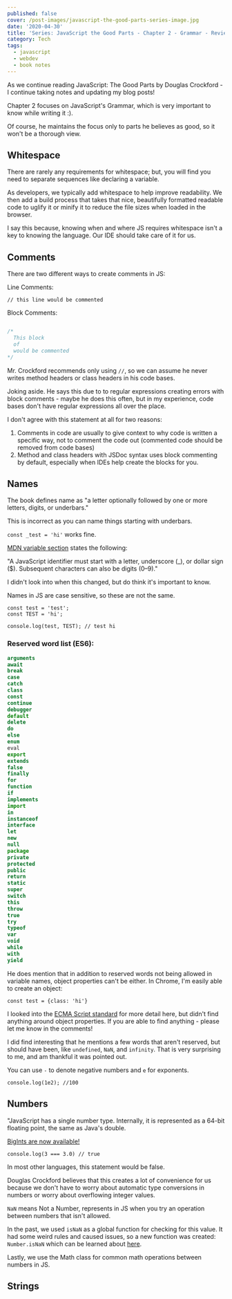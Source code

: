 ```yaml
---
published: false
cover: /post-images/javascript-the-good-parts-series-image.jpg
date: '2020-04-30'
title: 'Series: JavaScript the Good Parts - Chapter 2 - Grammar - Review'
category: Tech
tags:
  - javascript
  - webdev
  - book notes
---
```

As we continue reading JavaScript: The Good Parts by Douglas Crockford - I continue taking notes and updating my blog posts!

Chapter 2 focuses on JavaScript's Grammar, which is very important to know while writing it :). 

Of course, he maintains the focus only to parts he believes as good, so it won't be a thorough view.

## Whitespace
There are rarely any requirements for whitespace; but, you will find you need to separate sequences like declaring a variable. 

As developers, we typically add whitespace to help improve readability. We then add a build process that takes that nice, beautifully formatted readable code to uglify it or minify it to reduce the file sizes when loaded in the browser.

I say this because, knowing when and where JS requires whitespace isn't a key to knowing the language. Our IDE should take care of it for us.

## Comments

There are two different ways to create comments in JS:

Line Comments:

`// this line would be commented`

Block Comments:
```javascript

/*
  This block 
  of
  would be commented
*/
```

Mr. Crockford recommends only using `//`, so we can assume he never writes method headers or class headers in his code bases. 

Joking aside. He says this due to to regular expressions creating errors with block comments - maybe he does this often, but in my experience, code bases don't have regular expressions all over the place.

I don't agree with this statement at all for two reasons:
1. Comments in code are usually to give context to why code is written a specific way, not to comment the code out (commented code should be removed from code bases)
2. Method and class headers with JSDoc syntax uses block commenting by default, especially when IDEs help create the blocks for you. 

## Names

The book defines name as "a letter optionally followed by one or more letters, digits, or underbars."

This is incorrect as you can name things starting with underbars.

`const _test = 'hi'` works fine.

[MDN variable section](https://developer.mozilla.org/en-US/docs/Web/JavaScript/Guide/Grammar_and_types#Declarations) states the following:

"A JavaScript identifier must start with a letter, underscore (_), or dollar sign ($). Subsequent characters can also be digits (0–9)."

I didn't look into when this changed, but do think it's important to know.

Names in JS are case sensitive, so these are not the same.

```
const test = 'test';
const TEST = 'hi';

console.log(test, TEST); // test hi
```

### Reserved word list (ES6):

```javascript
arguments
await
break
case
catch
class
const
continue
debugger
default
delete
do
else
enum
eval
export
extends
false
finally
for
function
if
implements
import
in
instanceof
interface
let
new
null
package
private
protected
public
return
static
super
switch
this
throw
true
try
typeof
var
void
while
with
yield
```

He does mention that in addition to reserved words not being allowed in variable names, object properties can't be either. In Chrome, I'm easily able to create an object:

`const test = {class: 'hi'}`

I looked into the [ECMA Script standard](https://tc39.es/ecma262/#sec-names-and-keywords) for more detail here, but didn't find anything around object properties. If you are able to find anything - please let me know in the comments!

I did find interesting that he mentions a few words that aren't reserved, but should have been, like `undefined`, `NaN`, and `infinity`. That is very surprising to me, and am thankful it was pointed out.

You can use `-` to denote negative numbers and `e` for exponents.

`console.log(1e2); //100`

## Numbers

"JavaScript has a single number type. Internally, it is represented as a 64-bit floating point, the same as Java's double.

[BigInts are now available!](https://developer.mozilla.org/en-US/docs/Web/JavaScript/Reference/Global_Objects/BigInt)

`console.log(3 === 3.0) // true`

In most other languages, this statement would be false.

Douglas Crockford believes that this creates a lot of convenience for us because we don't have to worry about automatic type conversions in numbers or worry about overflowing integer values.

`NaN` means Not a Number, represents in JS when you try an operation between numbers that isn't allowed. 

In the past, we used `isNaN` as a global function for checking for this value. It had some weird rules and caused issues, so a new function was created: `Number.isNaN` which can be learned about [here](https://developer.mozilla.org/en-US/docs/Web/JavaScript/Reference/Global_Objects/Number/isNaN).

Lastly, we use the Math class for common math operations between numbers in JS. 

## Strings











